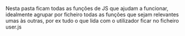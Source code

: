 Nesta pasta ficam todas as funções de JS que ajudam a funcionar, idealmente agrupar por ficheiro todas as funções que sejam relevantes umas às outras, por ex tudo o que lida com o utilizador ficar no ficheiro user.js